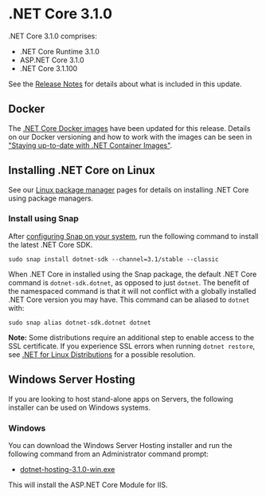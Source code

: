 # .NET Core 3.1.0

.NET Core 3.1.0 comprises:

* .NET Core Runtime 3.1.0
* ASP.NET Core 3.1.0
* .NET Core 3.1.100

See the [Release Notes](3.1.0.md) for details about what is included in this update.

## Docker

The [.NET Core Docker images](https://hub.docker.com/r/microsoft/dotnet/) have been updated for this release. Details on our Docker versioning and how to work with the images can be seen in ["Staying up-to-date with .NET Container Images"](https://devblogs.microsoft.com/dotnet/staying-up-to-date-with-net-container-images/).

## Installing .NET Core on Linux

See our [Linux package manager](https://learn.microsoft.com/dotnet/core/install/linux-package-manager-rhel7) pages for details on installing .NET Core using package managers.

### Install using Snap

After [configuring Snap on your system](https://docs.snapcraft.io/installing-snapd/6735), run the following command to install the latest .NET Core SDK.

`sudo snap install dotnet-sdk --channel=3.1/stable --classic`

When .NET Core in installed using the Snap package, the default .NET Core command is `dotnet-sdk.dotnet`, as opposed to just `dotnet`. The benefit of the namespaced command is that it will not conflict with a globally installed .NET Core version you may have. This command can be aliased to `dotnet` with:

`sudo snap alias dotnet-sdk.dotnet dotnet`

**Note:** Some distributions require an additional step to enable access to the SSL certificate. If you experience SSL errors when running `dotnet restore`, see [.NET for Linux Distributions](../../../linux.md) for a possible resolution.

## Windows Server Hosting

If you are looking to host stand-alone apps on Servers, the following installer can be used on Windows systems.

### Windows

You can download the Windows Server Hosting installer and run the following command from an Administrator command prompt:

* [dotnet-hosting-3.1.0-win.exe][dotnet-hosting-win.exe]

This will install the ASP.NET Core Module for IIS.

[blob-runtime]: https://builds.dotnet.microsoft.com/dotnet/Runtime/
[blob-sdk]: https://builds.dotnet.microsoft.com/dotnet/Sdk/
[release-notes]: 3.1.0.md

[checksums-runtime]: https://builds.dotnet.microsoft.com/dotnet/checksums/3.1.0-sha.txt
[checksums-sdk]: https://builds.dotnet.microsoft.com/dotnet/checksums/3.1.0-sha.txt

[linux-install]: https://learn.microsoft.com/dotnet/core/install/linux

[dotnet-blog]: https://devblogs.microsoft.com/dotnet/announcing-net-core-3-1-0/
[aspnet-blog]: https://devblogs.microsoft.com/aspnet/asp-net-core-updates-in-net-core-3-1-preview-3/

[aspnet_bugs]: https://github.com/aspnet/AspNetCore/issues?q=is%3Aissue+milestone%3A3.1.0+label%3ADone+label%3Abug
[aspnet_features]: https://github.com/aspnet/AspNetCore/issues?q=is%3Aissue+milestone%3A3.1.0+label%3ADone+label%3Aenhancement
[coreclr_bugs]: https://github.com/dotnet/coreclr/issues?utf8=%E2%9C%93&q=is%3Aissue+milestone%3A3.1+label%3Abug+
[coreclr_features]: https://github.com/dotnet/coreclr/issues?q=is%3Aissue+milestone%3A3.1+label%3Aenhancement
[corefx_bugs]: https://github.com/dotnet/corefx/issues?q=is%3Aissue+milestone%3A3.1+label%3Abug
[corefx_features]: https://github.com/dotnet/corefx/issues?q=is%3Aissue+milestone%3A3.1+label%3Aenhancement

[//]: # ( Runtime 3.1.0)
[dotnet-runtime-linux-arm.tar.gz]: https://download.visualstudio.microsoft.com/download/pr/60d21925-7f8f-4004-9afe-aebd041d2d4a/0db2946738642d7f88f71f7800522e8c/dotnet-runtime-3.1.0-linux-arm.tar.gz
[dotnet-runtime-linux-arm64.tar.gz]: https://download.visualstudio.microsoft.com/download/pr/6f19b1ba-8a5e-42ff-abb5-a49f837aa183/a6e01cdf317b967da67eace7565a5b2e/dotnet-runtime-3.1.0-linux-arm64.tar.gz
[dotnet-runtime-linux-musl-x64.tar.gz]: https://download.visualstudio.microsoft.com/download/pr/3097bf45-0b38-4de7-a383-2ff746c59551/908fb4f966a1a471b9754d4d52a5815b/dotnet-runtime-3.1.0-linux-musl-x64.tar.gz
[dotnet-runtime-linux-x64.tar.gz]: https://download.visualstudio.microsoft.com/download/pr/5d139dff-4ca0-4e0c-a68b-0976281d5b2d/d306f725466e058842faa25bf1b2f379/dotnet-runtime-3.1.0-linux-x64.tar.gz
[dotnet-runtime-osx-x64.pkg]: https://download.visualstudio.microsoft.com/download/pr/861a1498-68dd-4b8d-8400-4636d6375074/f7fe3a98e33d6a93f35b64d399b346f9/dotnet-runtime-3.1.0-osx-x64.pkg
[dotnet-runtime-osx-x64.tar.gz]: https://download.visualstudio.microsoft.com/download/pr/454ca582-64f7-4817-bbb0-34a7fb831499/1d2d5613a2d2ebb26da04471e97cb539/dotnet-runtime-3.1.0-osx-x64.tar.gz
[dotnet-runtime-rhel.6-x64.tar.gz]: https://download.visualstudio.microsoft.com/download/pr/76cabfc3-6010-472e-a5b3-bfe854a24c4e/1810de5554f8cd9825b47ae46b9990b4/dotnet-runtime-3.1.0-rhel.6-x64.tar.gz
[dotnet-runtime-win-arm.zip]: https://download.visualstudio.microsoft.com/download/pr/49e67b80-c229-4a75-a259-f735499dcfcb/597942224d355986c5a667f3fd955fa2/dotnet-runtime-3.1.0-win-arm.zip
[dotnet-runtime-win-x64.exe]: https://download.visualstudio.microsoft.com/download/pr/71c181aa-e8fc-4581-ab8b-93a5906b75ff/7458c330a88227463eb0721aded45426/dotnet-runtime-3.1.0-win-x64.exe
[dotnet-runtime-win-x64.zip]: https://download.visualstudio.microsoft.com/download/pr/5e1c20ea-113f-47fd-9702-22a8bf1e3974/16bf234b587064709d8e7b58439022d4/dotnet-runtime-3.1.0-win-x64.zip
[dotnet-runtime-win-x86.exe]: https://download.visualstudio.microsoft.com/download/pr/10256f2e-4665-4acb-918b-26c7c85956cd/e562428eb91b894e711cd81b53166575/dotnet-runtime-3.1.0-win-x86.exe
[dotnet-runtime-win-x86.zip]: https://download.visualstudio.microsoft.com/download/pr/31b707c9-0484-48b5-b248-7f22946f88b5/a998787f1b26a7f742c84cbec7f145d2/dotnet-runtime-3.1.0-win-x86.zip

[//]: # ( WindowsDesktop 3.1.0)
[windowsdesktop-runtime-win-x64.exe]: https://download.visualstudio.microsoft.com/download/pr/b7692772-f2fd-4b38-bfc0-fc58948f34f0/1c615597c56348c7b742d2319bc1fe45/windowsdesktop-runtime-3.1.0-win-x64.exe
[windowsdesktop-runtime-win-x86.exe]: https://download.visualstudio.microsoft.com/download/pr/eb453afa-a90b-4782-9a93-9179be59525a/046c6b337c803a359673e35efa2a4cfc/windowsdesktop-runtime-3.1.0-win-x86.exe

[//]: # ( ASP 3.1.0)
[aspnetcore-runtime-linux-arm.tar.gz]: https://download.visualstudio.microsoft.com/download/pr/8c839c0e-a5ae-4254-8d8b-c012528fe601/c147e26bad68f97eacc287a71e01331d/aspnetcore-runtime-3.1.0-linux-arm.tar.gz
[aspnetcore-runtime-linux-arm64.tar.gz]: https://download.visualstudio.microsoft.com/download/pr/e7c893c5-726a-40aa-8a13-7ae6f1e3ee4e/8ba7467756a3fb1778f02f1ca98ca1ee/aspnetcore-runtime-3.1.0-linux-arm64.tar.gz
[aspnetcore-runtime-linux-musl-x64.tar.gz]: https://download.visualstudio.microsoft.com/download/pr/f426f14d-7274-4724-b680-c9ee4a473005/d1bf4af95d517902a9a4b0a5973bdea3/aspnetcore-runtime-3.1.0-linux-musl-x64.tar.gz
[aspnetcore-runtime-linux-x64.tar.gz]: https://download.visualstudio.microsoft.com/download/pr/30915c37-fa5a-4930-b4e6-b4130e4596b2/38d531c10dc56950f17f3c604e9a2ebc/aspnetcore-runtime-3.1.0-linux-x64.tar.gz
[aspnetcore-runtime-osx-x64.tar.gz]: https://download.visualstudio.microsoft.com/download/pr/16106b5c-2dd0-429b-ac74-79c7d47fc575/cb9f53870983845f81b740b27d412038/aspnetcore-runtime-3.1.0-osx-x64.tar.gz
[aspnetcore-runtime-win-arm.zip]: https://download.visualstudio.microsoft.com/download/pr/1fdda5b3-554c-4393-8bfe-aaa2d2a84774/a96ee30a1babc1aa47595171d3b7ba79/aspnetcore-runtime-3.1.0-win-arm.zip
[aspnetcore-runtime-win-x64.exe]: https://download.visualstudio.microsoft.com/download/pr/a16689d1-0872-4ef9-a592-406d3038d8f7/cf4f84504385a599f0cb6a5c113ccb34/aspnetcore-runtime-3.1.0-win-x64.exe
[aspnetcore-runtime-win-x64.zip]: https://download.visualstudio.microsoft.com/download/pr/33fb1832-334a-4b72-ae47-ff9d07722cbd/f0b492014f4f5659a57c0f5f42913152/aspnetcore-runtime-3.1.0-win-x64.zip
[aspnetcore-runtime-win-x86.exe]: https://download.visualstudio.microsoft.com/download/pr/74ed410a-d452-4057-bb89-befeccf34b2b/e11a376951914e197c50528e5b20e2ef/aspnetcore-runtime-3.1.0-win-x86.exe
[aspnetcore-runtime-win-x86.zip]: https://download.visualstudio.microsoft.com/download/pr/f491b4ef-8d18-48cb-bf69-621a795e8ab7/ae9b1d2c7cc27eb79eeba87c6ed5d1d8/aspnetcore-runtime-3.1.0-win-x86.zip
[dotnet-hosting-win.exe]: https://download.visualstudio.microsoft.com/download/pr/fa3f472e-f47f-4ef5-8242-d3438dd59b42/9b2d9d4eecb33fe98060fd2a2cb01dcd/dotnet-hosting-3.1.0-win.exe

[//]: # ( SDK 3.1.100 )
[dotnet-sdk-linux-arm.tar.gz]: https://download.visualstudio.microsoft.com/download/pr/67766a96-eb8c-4cd2-bca4-ea63d2cc115c/7bf13840aa2ed88793b7315d5e0d74e6/dotnet-sdk-3.1.100-linux-arm.tar.gz
[dotnet-sdk-linux-arm64.tar.gz]: https://download.visualstudio.microsoft.com/download/pr/5a4c8f96-1c73-401c-a6de-8e100403188a/0ce6ab39747e2508366d498f9c0a0669/dotnet-sdk-3.1.100-linux-arm64.tar.gz
[dotnet-sdk-linux-musl-x64.tar.gz]: https://download.visualstudio.microsoft.com/download/pr/58f99511-944c-489b-b7f9-881d594e66cd/51e9fc76a02e580cea065010323c7fa7/dotnet-sdk-3.1.100-linux-musl-x64.tar.gz
[dotnet-sdk-linux-x64.tar.gz]: https://download.visualstudio.microsoft.com/download/pr/d731f991-8e68-4c7c-8ea0-fad5605b077a/49497b5420eecbd905158d86d738af64/dotnet-sdk-3.1.100-linux-x64.tar.gz
[dotnet-sdk-osx-x64.pkg]: https://download.visualstudio.microsoft.com/download/pr/787e81f1-f0da-4e3b-a989-8a199132ed8c/61a8dba81fbf2b3d533562d7b96443ec/dotnet-sdk-3.1.100-osx-x64.pkg
[dotnet-sdk-osx-x64.tar.gz]: https://download.visualstudio.microsoft.com/download/pr/bea99127-a762-4f9e-aac8-542ad8aa9a94/afb5af074b879303b19c6069e9e8d75f/dotnet-sdk-3.1.100-osx-x64.tar.gz
[dotnet-sdk-rhel.6-x64.tar.gz]: https://download.visualstudio.microsoft.com/download/pr/b4a90664-f80c-4747-a159-da54ab4ffc44/85c2ecb3cf510150491ad22641a163b8/dotnet-sdk-3.1.100-rhel.6-x64.tar.gz
[dotnet-sdk-win-arm.zip]: https://download.visualstudio.microsoft.com/download/pr/4c991319-baba-41b1-8ada-3ed527481ed6/b82ed9851b82b4988503b728cb5dac1f/dotnet-sdk-3.1.100-win-arm.zip
[dotnet-sdk-win-x64.exe]: https://download.visualstudio.microsoft.com/download/pr/639f7cfa-84f8-48e8-b6c9-82634314e28f/8eb04e1b5f34df0c840c1bffa363c101/dotnet-sdk-3.1.100-win-x64.exe
[dotnet-sdk-win-x64.zip]: https://download.visualstudio.microsoft.com/download/pr/28a2c4ff-6154-473b-bd51-c62c76171551/ea47eab2219f323596c039b3b679c3d6/dotnet-sdk-3.1.100-win-x64.zip
[dotnet-sdk-win-x86.exe]: https://download.visualstudio.microsoft.com/download/pr/f6fb21ca-cbf8-41a0-87b9-84225ae485cd/7dcd7ed94e6614098edd2f9832bceeee/dotnet-sdk-3.1.100-win-x86.exe
[dotnet-sdk-win-x86.zip]: https://download.visualstudio.microsoft.com/download/pr/8961027c-fc5b-40d8-9f67-b08c55510ef4/99c6723fb3916369d4bb425fa70d691e/dotnet-sdk-3.1.100-win-x86.zip
